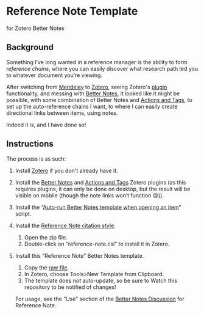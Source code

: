 # Reference Note Template
for Zotero Better Notes

## Background
Something I’ve long wanted in a reference manager is the ability to form *reference chains*, where you can easily discover what research path led you to whatever document you’re viewing.

After switching from [Mendeley](https://www.mendeley.com/reference-management/reference-manager) to [Zotero](https://www.zotero.org), seeing Zotero's [plugin](https://www.zotero.org/support/plugins) functionality, and messing with [Better Notes](https://github.com/windingwind/zotero-better-notes#readme), it looked like it might be possible, with some combination of Better Notes and [Actions and Tags](https://github.com/windingwind/zotero-actions-tags#readme), to set up the auto-reference chains I want, to where I can easily create directional links between items, using notes.

Indeed it is, and I have done so!

## Instructions
The process is as such:

1. Install [Zotero](https://www.zotero.org) if you don't already have it.
2. Install the [Better Notes](https://github.com/windingwind/zotero-better-notes) and [Actions and Tags](https://github.com/windingwind/zotero-actions-tags#readme) Zotero plugins (as this requires plugins, it can only be done on desktop, but the result will be visible on mobile (though the note links won’t function 😢)).
3. Install the “[Auto-run Better Notes template when opening an item](https://github.com/windingwind/zotero-actions-tags/discussions/108)” script.
4. Install the [Reference Note citation style](https://downgit.evecalm.com/#/home?url=https://github.com/Calorion/zotero-better-notes-reference-note-template/blob/main/reference-note.csl).
    1. Open the zip file.
    2. Double-click on “reference-note.csl” to install it in Zotero.
5. Install this “Reference Note” Better Notes template.
    1. Copy the [raw file](https://github.com/Calorion/zotero-better-notes-reference-note-template/blob/main/reference-note-template.html).
    2. In Zotero, choose Tools>New Template from Clipboard.
    3. The template does *not* auto-update, so be sure to Watch this repository to be notified of changes!

    For usage, see the “Use” section of the [Better Notes Discussion](https://github.com/windingwind/zotero-better-notes/discussions/1258) for Reference Note.